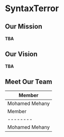 # SyntaxTerror

## Our Mission
#### TBA
## Our Vision
#### TBA

## Meet Our Team

| Member |
|--------|
|Mohamed Mehany|
| Member |       | Member |
|--------|       |--------| 
|Mohamed Mehany| |Sherif Ahmed|

